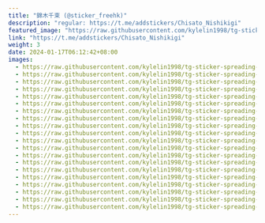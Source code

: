 ```yaml
---
title: "錦木千束 (@sticker_freehk)"
description: "regular: https://t.me/addstickers/Chisato_Nishikigi"
featured_image: "https://raw.githubusercontent.com/kylelin1998/tg-sticker-spreading-worldwide-images/main/img/09e35568-825f-459d-bc5b-b73b336d111f.jpg"
link: "https://t.me/addstickers/Chisato_Nishikigi"
weight: 3
date: 2024-01-17T06:12:42+08:00
images:
  - https://raw.githubusercontent.com/kylelin1998/tg-sticker-spreading-worldwide-images/main/img/09e35568-825f-459d-bc5b-b73b336d111f.jpg
  - https://raw.githubusercontent.com/kylelin1998/tg-sticker-spreading-worldwide-images/main/img/4616788a-c71a-4225-8a96-acc1db1c34d9.jpg
  - https://raw.githubusercontent.com/kylelin1998/tg-sticker-spreading-worldwide-images/main/img/5baa7df8-a477-4939-abac-26357865059e.jpg
  - https://raw.githubusercontent.com/kylelin1998/tg-sticker-spreading-worldwide-images/main/img/7d521e5b-8366-42da-9030-1ba0697de9f7.jpg
  - https://raw.githubusercontent.com/kylelin1998/tg-sticker-spreading-worldwide-images/main/img/18cd2343-27c5-4ae7-9960-d60a0b7a57d3.jpg
  - https://raw.githubusercontent.com/kylelin1998/tg-sticker-spreading-worldwide-images/main/img/4afee993-eead-45d7-9442-525c8754a650.jpg
  - https://raw.githubusercontent.com/kylelin1998/tg-sticker-spreading-worldwide-images/main/img/42277717-5b01-447b-982a-282fe0f3bc6d.jpg
  - https://raw.githubusercontent.com/kylelin1998/tg-sticker-spreading-worldwide-images/main/img/c4344c1b-b909-4e5b-ad36-231a209548aa.jpg
  - https://raw.githubusercontent.com/kylelin1998/tg-sticker-spreading-worldwide-images/main/img/149d42c8-d91b-49a7-9163-5ed6e3f6b879.jpg
  - https://raw.githubusercontent.com/kylelin1998/tg-sticker-spreading-worldwide-images/main/img/58dc8afc-1a9e-4beb-8576-bf31e0bc46f1.jpg
  - https://raw.githubusercontent.com/kylelin1998/tg-sticker-spreading-worldwide-images/main/img/c9549b1c-a38f-41e7-8f4f-2e04040e780c.jpg
  - https://raw.githubusercontent.com/kylelin1998/tg-sticker-spreading-worldwide-images/main/img/3243d3ab-143f-4393-a1c8-da17708c4314.jpg
  - https://raw.githubusercontent.com/kylelin1998/tg-sticker-spreading-worldwide-images/main/img/c5a22aac-f08b-454a-a3f6-7362514c020f.jpg
  - https://raw.githubusercontent.com/kylelin1998/tg-sticker-spreading-worldwide-images/main/img/d82a8df0-3c44-49fc-82e0-bc3aeb08c49d.jpg
  - https://raw.githubusercontent.com/kylelin1998/tg-sticker-spreading-worldwide-images/main/img/f2a6c52a-11aa-44ec-a227-92ab3e4e6056.jpg
  - https://raw.githubusercontent.com/kylelin1998/tg-sticker-spreading-worldwide-images/main/img/738e7ffb-4662-417e-9286-9309a25049e9.jpg
  - https://raw.githubusercontent.com/kylelin1998/tg-sticker-spreading-worldwide-images/main/img/208f6462-e6c3-4c6d-b437-36e28441a740.jpg
  - https://raw.githubusercontent.com/kylelin1998/tg-sticker-spreading-worldwide-images/main/img/6b80305e-2ec7-4d05-9934-1d3161d371c6.jpg
  - https://raw.githubusercontent.com/kylelin1998/tg-sticker-spreading-worldwide-images/main/img/ca50331f-8a28-48b3-be4e-f3dc35c08c7f.jpg
  - https://raw.githubusercontent.com/kylelin1998/tg-sticker-spreading-worldwide-images/main/img/012357b9-7029-4cd9-9297-1eea202f2428.jpg
---
```


